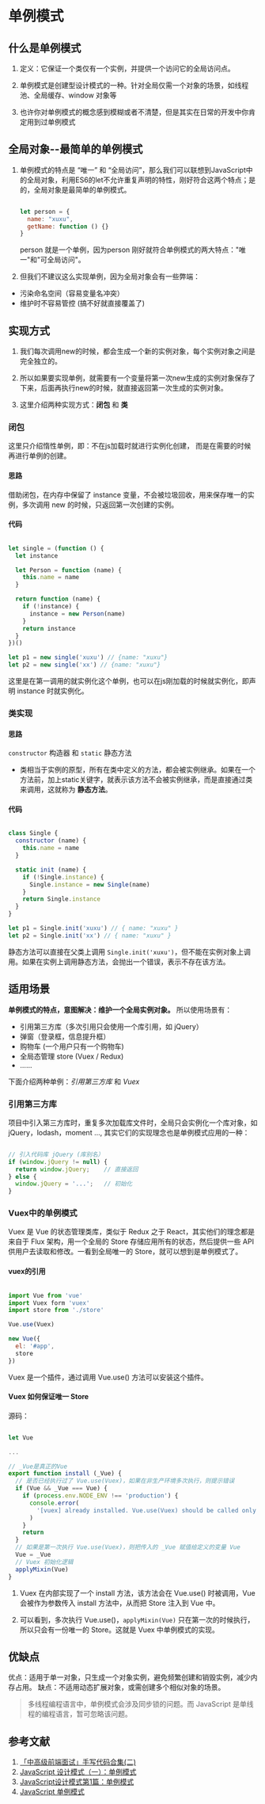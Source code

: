 # 单例模式

## 什么是单例模式

1. 定义：它保证一个类仅有一个实例，并提供一个访问它的全局访问点。

2. 单例模式是创建型设计模式的一种。针对全局仅需一个对象的场景，如线程池、全局缓存、window 对象等

3. 也许你对单例模式的概念感到模糊或者不清楚，但是其实在日常的开发中你肯定用到过单例模式

## 全局对象--最简单的单例模式

1. 单例模式的特点是 “唯一” 和 “全局访问”，那么我们可以联想到JavaScript中的全局对象，利用ES6的let不允许重复声明的特性，刚好符合这两个特点；是的，全局对象是最简单的单例模式。

    ```js
    
    let person = {
      name: "xuxu",
      getName: function () {}
    }
    
    ```
    
    person 就是一个单例，因为person 刚好就符合单例模式的两大特点："唯一"和"可全局访问"。

2. 但我们不建议这么实现单例，因为全局对象会有一些弊端：

-   污染命名空间（容易变量名冲突）
-   维护时不容易管控 (搞不好就直接覆盖了)

## 实现方式

1. 我们每次调用new的时候，都会生成一个新的实例对象，每个实例对象之间是完全独立的。

2. 所以如果要实现单例，就需要有一个变量将第一次new生成的实例对象保存了下来，后面再执行new的时候，就直接返回第一次生成的实例对象。

3. 这里介绍两种实现方式：__闭包__ 和 __类__

### 闭包

这里只介绍惰性单例，即：不在js加载时就进行实例化创建， 而是在需要的时候再进行单例的创建。

#### 思路

借助闭包，在内存中保留了 instance 变量，不会被垃圾回收，用来保存唯一的实例，多次调用 new 的时候，只返回第一次创建的实例。

#### 代码

```js

let single = (function () {
  let instance

  let Person = function (name) {
    this.name = name
  }

  return function (name) {
    if (!instance) {
      instance = new Person(name)
    }
    return instance
  }
})()

let p1 = new single('xuxu') // {name: "xuxu"}
let p2 = new single('xx') // {name: "xuxu"}

```

这里是在第一调用的就实例化这个单例，也可以在js刚加载的时候就实例化，即声明 instance 时就实例化。

### 类实现

#### 思路

`constructor` 构造器 和 `static` 静态方法

-   类相当于实例的原型，所有在类中定义的方法，都会被实例继承。如果在一个方法前，加上static关键字，就表示该方法不会被实例继承，而是直接通过类来调用，这就称为 __静态方法__。

#### 代码

```js

class Single {
  constructor (name) {
    this.name = name
  }

  static init (name) {
    if (!Single.instance) {
      Single.instance = new Single(name)
    }
    return Single.instance
  }
}

let p1 = Single.init('xuxu') // { name: "xuxu" }
let p2 = Single.init('xx') // { name: "xuxu" }

```

静态方法可以直接在父类上调用 `Single.init('xuxu')`，但不能在实例对象上调用。如果在实例上调用静态方法，会抛出一个错误，表示不存在该方法。


## 适用场景

__单例模式的特点，意图解决：维护一个全局实例对象。__ 所以使用场景有：

-   引用第三方库（多次引用只会使用一个库引用，如 jQuery）
-   弹窗（登录框，信息提升框）
-   购物车 (一个用户只有一个购物车)
-   全局态管理 store (Vuex / Redux)
-   ......

下面介绍两种单例：*引用第三方库* 和 *Vuex*

### 引用第三方库

项目中引入第三方库时，重复多次加载库文件时，全局只会实例化一个库对象，如 jQuery，lodash，moment ..., 其实它们的实现理念也是单例模式应用的一种：

```js

// 引入代码库 jQuery (库别名）
if (window.jQuery != null) {
  return window.jQuery;    // 直接返回
} else {
  window.jQuery = '...';   // 初始化
}

```

### Vuex中的单例模式

Vuex 是 Vue 的状态管理类库，类似于 Redux 之于 React，其实他们的理念都是来自于 Flux 架构，用一个全局的 Store 存储应用所有的状态，然后提供一些 API 供用户去读取和修改。一看到全局唯一的 Store，就可以想到是单例模式了。

#### vuex的引用

```js

import Vue from 'vue'
import Vuex form 'vuex'
import store from './store'

Vue.use(Vuex)

new Vue({
  el: '#app',
  store
})

```

Vuex 是一个插件，通过调用 Vue.use() 方法可以安装这个插件。

#### Vuex 如何保证唯一 Store

源码：

```js

let Vue

...

// _Vue是真正的Vue
export function install (_Vue) {
  // 是否已经执行过了 Vue.use(Vuex)，如果在非生产环境多次执行，则提示错误
  if (Vue && _Vue === Vue) {
    if (process.env.NODE_ENV !== 'production') {
      console.error(
        '[vuex] already installed. Vue.use(Vuex) should be called only once.'
      )
    }
    return
  }
  // 如果是第一次执行 Vue.use(Vuex)，则把传入的 _Vue 赋值给定义的变量 Vue
  Vue = _Vue
  // Vuex 初始化逻辑
  applyMixin(Vue)
}

```

1. Vuex 在内部实现了一个 install 方法，该方法会在 Vue.use() 时被调用，Vue 会被作为参数传入 install 方法中，从而把 Store 注入到 Vue 中。

2. 可以看到，多次执行 Vue.use()，`applyMixin(Vue)` 只在第一次的时候执行，所以只会有一份唯一的 Store。这就是 Vuex 中单例模式的实现。


## 优缺点

优点：适用于单一对象，只生成一个对象实例，避免频繁创建和销毁实例，减少内存占用。
缺点：不适用动态扩展对象，或需创建多个相似对象的场景。

> 多线程编程语言中，单例模式会涉及同步锁的问题。而 JavaScript 是单线程的编程语言，暂可忽略该问题。


## 参考文献

1. [「中高级前端面试」手写代码合集(二)](https://juejin.cn/post/6904079136299024398/)
2. [JavaScript 设计模式（一）：单例模式](https://juejin.cn/post/6844903874210299912#heading-2)
3. [JavaScript设计模式第1篇：单例模式](https://cloud.tencent.com/developer/article/1544760)
4. [JavaScript 单例模式](https://www.w3cschool.cn/zobyhd/tqlv9ozt.html)
